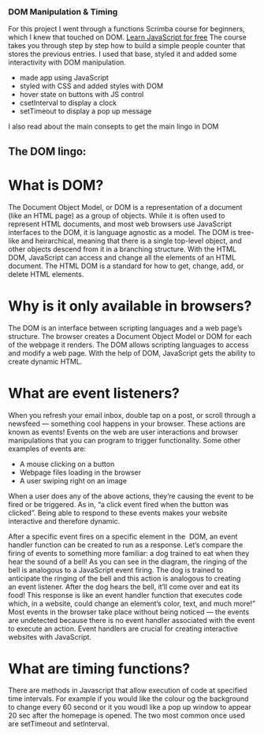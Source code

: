 ### DOM Manipulation & Timing

For this project I went through a functions Scrimba course for beginners, which I knew that touched on DOM.
	[Learn JavaScript for free](https://scrimba.com/learn/learnjavascript)
The course takes you through step by step how to build a simple people counter that stores the previous entries.
I used that base, styled it and added some interactivity with DOM manipulation.

- made app using JavaScript
- styled with CSS and added styles with DOM
- hover state on buttons with JS control
- csetInterval to display a clock
- setTimeout to display a pop up message

I also read about the main consepts to get the main lingo in DOM

## The DOM lingo:
# What is DOM?
The Document Object Model, or DOM is a representation of a document (like an HTML page) as a group 
of objects. While it is often used to represent HTML documents, and most web browsers use JavaScript 
interfaces to the DOM, it is language agnostic as a model. The DOM is tree-like and heirarchical, meaning 
that there is a single top-level object, and other objects descend from it in a branching structure. 
With the HTML DOM, JavaScript can access and change all the elements of an HTML document. The HTML DOM is 
a standard for how to get, change, add, or delete HTML elements.

# Why is it only available in browsers?
The DOM is an interface between scripting languages and a web page’s structure. The browser 
creates a Document Object Model or DOM for each of the webpage it renders. The DOM allows 
scripting languages to access and modify a web page. With the help of DOM, JavaScript gets 
the ability to create dynamic HTML.

# What are event listeners?
When you refresh your email inbox, double tap on a post, or scroll through a newsfeed — something cool 
happens in your browser. These actions are known as events! Events on the web are user interactions and 
browser manipulations that you can program to trigger functionality. Some other examples of events are:

- A mouse clicking on a button
- Webpage files loading in the browser
- A user swiping right on an image

When a user does any of the above actions, they’re causing the event to be fired or be triggered. As in, 
“a click event fired when the button was clicked”. Being able to respond to these events makes your website 
interactive and therefore dynamic.

After a specific event fires on a specific element in the  DOM, an event handler function can be created to run as a response.
Let’s compare the firing of events to something more familiar: a dog trained to eat when they hear the sound of a bell! 
As you can see in the diagram, the ringing of the bell is analogous to a JavaScript event firing. The dog is trained to anticipate 
the ringing of the bell and this action is analogous to creating an event listener. After the dog hears the bell, it’ll come over 
and eat its food! This response is like an event handler function that executes code which, in a website, could change an element’s 
color, text, and much more!”
Most events in the browser take place without being noticed — the events are undetected because there is no event handler 
associated with the event to execute an action. Event handlers are crucial for creating interactive websites with JavaScript.

# What are timing functions?

There are methods in Javascript that allow execution of code at specified time intervals. For example if you would like the colour 
og the background to change every 60 second or it you woudl like a pop up window to appear 20 sec after the homepage is opened. 
The two most common once used are setTimeout and setInterval.